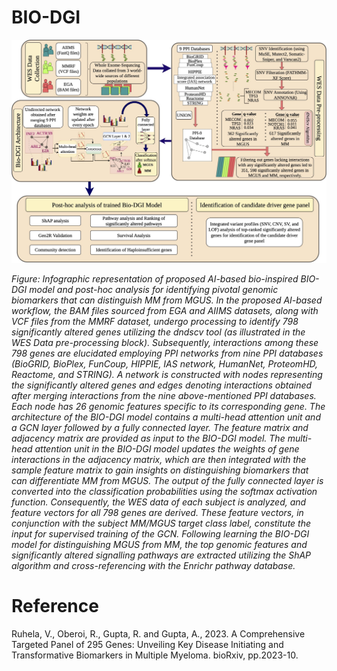 # BIO-DGI

![Graphical Abstract of BIO-DGI](infographic_abstract.jpg)

*Figure: Infographic representation of proposed AI-based bio-inspired BIO-DGI model and post-hoc analysis for identifying pivotal genomic biomarkers that can distinguish MM from MGUS. In the proposed AI-based workflow, the BAM files sourced from EGA and AIIMS datasets, along with VCF files from the MMRF dataset, undergo processing to identify 798 significantly altered genes utilizing the dndscv tool (as illustrated in the WES Data pre-processing block). Subsequently, interactions among these 798 genes are elucidated employing PPI networks from nine PPI databases (BioGRID, BioPlex, FunCoup, HIPPIE, IAS network, HumanNet, ProteomHD, Reactome, and STRING). A network is constructed with nodes representing the significantly altered genes and edges denoting interactions obtained after merging interactions from the nine above-mentioned PPI databases. Each node has 26 genomic features specific to its corresponding gene. The architecture of the BIO-DGI model contains a multi-head attention unit and a GCN layer followed by a fully connected layer. The feature matrix and adjacency matrix are provided as input to the BIO-DGI model. The multi-head attention unit in the BIO-DGI model updates the weights of gene interactions in the adjacency matrix, which are then integrated with the sample feature matrix to gain insights on distinguishing biomarkers that can differentiate MM from MGUS. The output of the fully connected layer is converted into the classification probabilities using the softmax activation function. Consequently, the WES data of each subject is analyzed, and feature vectors for all 798 genes are derived. These feature vectors, in conjunction with the subject MM/MGUS target class label, constitute the input for supervised training of the GCN. Following learning the BIO-DGI model for distinguishing MGUS from MM, the top genomic features and significantly altered signalling pathways are extracted utilizing the ShAP algorithm and cross-referencing with the Enrichr pathway database.*

# Reference
Ruhela, V., Oberoi, R., Gupta, R. and Gupta, A., 2023. A Comprehensive Targeted Panel of 295 Genes: Unveiling Key Disease Initiating and Transformative Biomarkers in Multiple Myeloma. bioRxiv, pp.2023-10.
